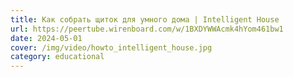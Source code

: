 ```yaml
---
title: Как собрать щиток для умного дома | Intelligent House
url: https://peertube.wirenboard.com/w/1BXDYWWAcmk4hYom461bw1
date: 2024-05-01
cover: /img/video/howto_intelligent_house.jpg
category: educational
---
```

